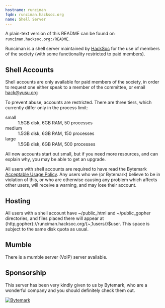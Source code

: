 ```yaml
---
hostname: runciman
fqdn: runciman.hacksoc.org
name: Shell Server
---
```


A plain-text version of this README can be found on `runciman.hacksoc.org:/README`.

Runciman is a shell server maintained by [HackSoc](https://www.hacksoc.org) for the use of members of the society (with some functionality restricted to paid members).

## Shell Accounts
Shell accounts are only available for paid members of the society, in order to request one either speak to a member of the committee, or email [hack@yusu.org](mailto:hack@yusu.org)

To prevent abuse, accounts are restricted. There are three tiers, which currently differ only in the process limit:

<dl>
    <dt>small</dt>
    <dd>1.5GB disk, 6GB RAM, 50 processes</dd>
    <dt>medium</dt>
    <dd>1.5GB disk, 6GB RAM, 150 processes</dd>
    <dt>large</dt>
    <dd>1.5GB disk, 6GB RAM, 500 processes</dd>
</dl>

All new accounts start out small, but if you need more resources, and can explain why, you may be able to get an upgrade.

<!-- BM AUP 404's - TODO find updated link -->
All users with shell accounts are required to have read the Bytemark [Acceptable Usage Policy](https://www.bytemark.co.uk/support/terms/aup/). Any users who we (or Bytemark) believe to be in violation of this, or who are otherwise causing any problem which affects other users, will receive a warning, and may lose their account.

## Hosting
<!-- this is just plain inaccurate, README.webspace is more up-to-date -->
All users with a shell account have ~/public_html and ~/public_gopher directories, and files placed there will appear at {http,gopher}://runciman.hacksoc.org/{~,1users/}$user. This space is subject to the same disk quota as usual.

## Mumble
There is a mumble server (VoIP) server available.
<!-- not for much longer >:) -->

## Sponsorship
This server has been very kindly given to us by Bytemark, who are a wonderful company and you should definitely check them out.

[![Bytemark](https://runciman.hacksoc.org/bytemark_logo_411_x_31.png)](https://www.bytemark.co.uk/r/hacksoc)